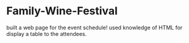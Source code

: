 # Family-Wine-Festival
built a web page for the event schedule! used knowledge of HTML for display a table to the attendees.
